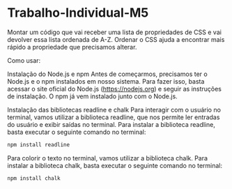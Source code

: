 # Trabalho-Individual-M5
Montar um código que vai receber uma lista de propriedades de CSS e vai devolver essa lista ordenada de A-Z. Ordenar o CSS ajuda a encontrar mais rápido a propriedade que precisamos alterar.

Como usar:

Instalação do Node.js e npm
Antes de começarmos, precisamos ter o Node.js e o npm instalados em nosso sistema. Para fazer isso, basta acessar o site oficial do Node.js (https://nodejs.org) e seguir as instruções de instalação. O npm já vem instalado junto com o Node.js.

Instalação das bibliotecas readline e chalk
Para interagir com o usuário no terminal, vamos utilizar a biblioteca readline, que nos permite ler entradas do usuário e exibir saídas no terminal. Para instalar a biblioteca readline, basta executar o seguinte comando no terminal:

```sh
npm install readline
```

Para colorir o texto no terminal, vamos utilizar a biblioteca chalk. Para instalar a biblioteca chalk, basta executar o seguinte comando no terminal:

```sh
npm install chalk
```
